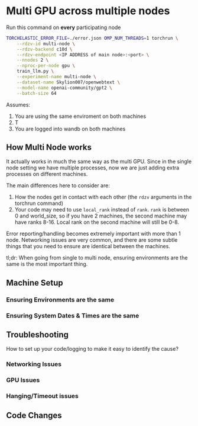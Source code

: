 # Multi GPU across multiple nodes

Run this command on **every** participating node

```bash
TORCHELASTIC_ERROR_FILE=./error.json OMP_NUM_THREADS=1 torchrun \
    --rdzv-id multi-node \
    --rdzv-backend c10d \
    --rdzv-endpoint <IP ADDRESS of main node>:<port> \
    --nnodes 2 \
    --nproc-per-node gpu \
    train_llm.py \
    --experiment-name multi-node \
    --dataset-name Skylion007/openwebtext \
    --model-name openai-community/gpt2 \
    --batch-size 64
```

Assumes:
1. You are using the same enviroment on both machines
2. T
3. You are logged into wandb on both machines


## How Multi Node works

It actually works in much the same way as the multi GPU. Since in the single node setting we have multiple processes, now we are just adding extra processes on different machines.

The main differences here to consider are:
1. How the nodes get in contact with each other (the `rdzv` arguments in the torchrun command)
2. Your code may need to use `local_rank` instead of `rank`. `rank` is between 0 and world_size, so if you have 2 machines, the second machine may have ranks 8-16. Local rank on the second machine will still be 0-8.

Error reporting/handling becomes extremely important with more than 1 node. Networking issues are very common, and there are some subtle things that you need to ensure are identical between the machines.

tl;dr: When going from single to multi node, ensuring environments are the same is the most important thing.

## Machine Setup

### Ensuring Environments are the same

### Ensuring System Dates & Times are the same

## Troubleshooting

How to set up your code/logging to make it easy to identify the cause?

### Networking Issues

### GPU Issues

### Hanging/Timeout issues

## Code Changes